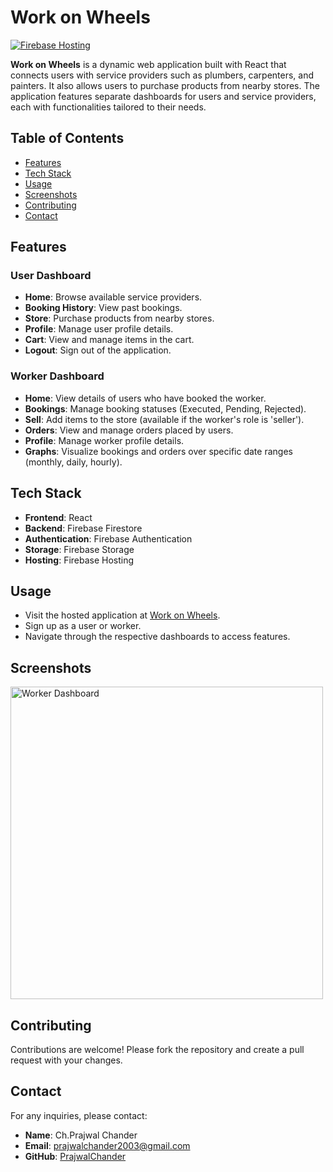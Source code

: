 # Work on Wheels

[![Firebase Hosting](https://img.shields.io/badge/Firebase-Hosting-blue)](https://workonwheels-e51e4.web.app/)

**Work on Wheels** is a dynamic web application built with React that connects users with service providers such as plumbers, carpenters, and painters. It also allows users to purchase products from nearby stores. The application features separate dashboards for users and service providers, each with functionalities tailored to their needs.

## Table of Contents

- [Features](#features)
- [Tech Stack](#tech-stack)
- [Usage](#usage)
- [Screenshots](#screenshots)
- [Contributing](#contributing)
- [Contact](#contact)

## Features

### User Dashboard
- **Home**: Browse available service providers.
- **Booking History**: View past bookings.
- **Store**: Purchase products from nearby stores.
- **Profile**: Manage user profile details.
- **Cart**: View and manage items in the cart.
- **Logout**: Sign out of the application.

### Worker Dashboard
- **Home**: View details of users who have booked the worker.
- **Bookings**: Manage booking statuses (Executed, Pending, Rejected).
- **Sell**: Add items to the store (available if the worker's role is 'seller').
- **Orders**: View and manage orders placed by users.
- **Profile**: Manage worker profile details.
- **Graphs**: Visualize bookings and orders over specific date ranges (monthly, daily, hourly).

## Tech Stack

- **Frontend**: React
- **Backend**: Firebase Firestore
- **Authentication**: Firebase Authentication
- **Storage**: Firebase Storage
- **Hosting**: Firebase Hosting

## Usage

- Visit the hosted application at [Work on Wheels](https://workonwheels-e51e4.web.app/).
- Sign up as a user or worker.
- Navigate through the respective dashboards to access features.

## Screenshots
<img src="https://firebasestorage.googleapis.com/v0/b/workonwheels-e51e4.appspot.com/o/Read_me%2Fworker_dashboard.png" alt=" Worker Dashboard" width="500"/>


## Contributing

Contributions are welcome! Please fork the repository and create a pull request with your changes.

## Contact

For any inquiries, please contact:

- **Name**: Ch.Prajwal Chander
- **Email**: prajwalchander2003@gmail.com
- **GitHub**: [PrajwalChander](https://github.com/PrajwalChander)

